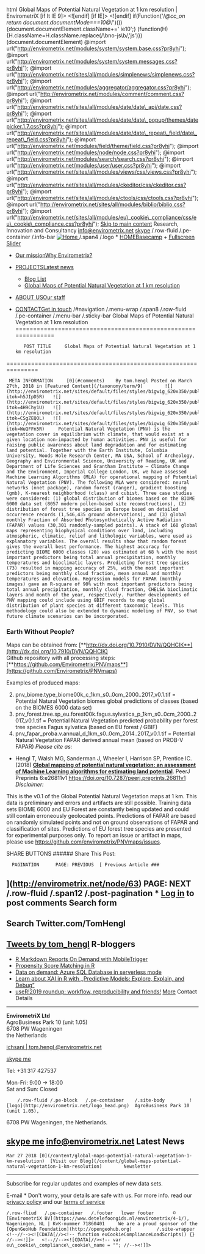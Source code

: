 html                 Global Maps of Potential Natural Vegetation at 1 km resolution | EnvirometriX  [if lt IE 9]> <script type="text/javascript">/*@cc\_on'abbr article aside audio canvas details figcaption figure footer header hgroup mark meter nav output progress section summary subline time video'.replace(/\w+/g,function(n){document.createElement(n)})@*/</script> <![endif] [if IE]> <script src="//html5shim.googlecode.com/svn/trunk/html5.js"></script> <style type="text/css" media="all">.fullscreen.front .row-fluid.pe-block{margin-bottom:0;}</style> <![endif] if(Function('/*@cc\_on return document.documentMode===10@*/')()){document.documentElement.className+=' ie10';} (function(H){H.className=H.className.replace(/\bno-js\b/,'js')})(document.documentElement)  @import url("http://envirometrix.net/modules/system/system.base.css?pr8yhi"); @import url("http://envirometrix.net/modules/system/system.messages.css?pr8yhi");   @import url("http://envirometrix.net/sites/all/modules/simplenews/simplenews.css?pr8yhi"); @import url("http://envirometrix.net/modules/aggregator/aggregator.css?pr8yhi"); @import url("http://envirometrix.net/modules/comment/comment.css?pr8yhi"); @import url("http://envirometrix.net/sites/all/modules/date/date\_api/date.css?pr8yhi"); @import url("http://envirometrix.net/sites/all/modules/date/date\_popup/themes/datepicker.1.7.css?pr8yhi"); @import url("http://envirometrix.net/sites/all/modules/date/date\_repeat\_field/date\_repeat\_field.css?pr8yhi"); @import url("http://envirometrix.net/modules/field/theme/field.css?pr8yhi"); @import url("http://envirometrix.net/modules/node/node.css?pr8yhi"); @import url("http://envirometrix.net/modules/search/search.css?pr8yhi"); @import url("http://envirometrix.net/modules/user/user.css?pr8yhi"); @import url("http://envirometrix.net/sites/all/modules/views/css/views.css?pr8yhi"); @import url("http://envirometrix.net/sites/all/modules/ckeditor/css/ckeditor.css?pr8yhi");   @import url("http://envirometrix.net/sites/all/modules/ctools/css/ctools.css?pr8yhi"); @import url("http://envirometrix.net/sites/all/modules/biblio/biblio.css?pr8yhi"); @import url("http://envirometrix.net/sites/all/modules/eu\_cookie\_compliance/css/eu\_cookie\_compliance.css?pr8yhi");   <!--/*--><![CDATA[/*><!--*/ body{background-color:#eeeeee !important;} #sliding-popup.sliding-popup-bottom,#sliding-popup.sliding-popup-bottom .eu-cookie-withdraw-banner,.eu-cookie-withdraw-tab{background:#0779bf;}#sliding-popup.sliding-popup-bottom.eu-cookie-withdraw-wrapper{background:transparent}#sliding-popup .popup-content #popup-text h1,#sliding-popup .popup-content #popup-text h2,#sliding-popup .popup-content #popup-text h3,#sliding-popup .popup-content #popup-text p,.eu-cookie-compliance-more-button,.eu-cookie-compliance-secondary-button,.eu-cookie-withdraw-tab{color:#fff !important;}.eu-cookie-withdraw-tab{border-color:#fff;} /*]]>*/-->   @import url("http://envirometrix.net/sites/all/themes/bigwig/css/entypo-icon-font.css?pr8yhi"); @import url("http://envirometrix.net/sites/all/themes/bigwig/theme/compressed/template.min.css?pr8yhi"); @import url("http://envirometrix.net/sites/all/themes/bigwig/css/slider.css?pr8yhi"); @import url("http://envirometrix.net/sites/all/themes/bigwig/css/color.css?pr8yhi"); @import url("http://envirometrix.net/sites/all/themes/bigwig/css/custom.css?pr8yhi");            <!--//--><![CDATA[//><!-- jQuery.extend(Drupal.settings, {"basePath":"\/","pathPrefix":"","ajaxPageState":{"theme":"bigwig","theme\_token":"Ek0j\_1PuqmisGC3u4qGVVkswzubzJUlWrD-VdmXOCKo","js":{"0":1,"1":1,"modules\/statistics\/statistics.js":1,"\/\/platform.twitter.com\/widgets.js":1,"sites\/all\/modules\/eu\_cookie\_compliance\/js\/eu\_cookie\_compliance.js":1,"misc\/jquery-extend-3.4.0.js":1,"misc\/jquery.once.js":1,"misc\/drupal.js":1,"https:\/\/maps.googleapis.com\/maps\/api\/js?key=AIzaSyAcm19rm3nqlSlT9b\_1EUncrNfKMASXTH4\u0026v=3.26":1,"sites\/all\/modules\/eu\_cookie\_compliance\/js\/jquery.cookie-1.4.1.min.js":1,"sites\/all\/modules\/ip\_geoloc\/js\/ip\_geoloc\_current\_location.js":1,"sites\/all\/themes\/bigwig\/theme\/compressed\/template.min.js":1,"sites\/all\/themes\/bigwig\/js\/bigwig.js":1},"css":{"modules\/system\/system.base.css":1,"modules\/system\/system.messages.css":1,"sites\/all\/modules\/simplenews\/simplenews.css":1,"modules\/aggregator\/aggregator.css":1,"modules\/comment\/comment.css":1,"sites\/all\/modules\/date\/date\_api\/date.css":1,"sites\/all\/modules\/date\/date\_popup\/themes\/datepicker.1.7.css":1,"sites\/all\/modules\/date\/date\_repeat\_field\/date\_repeat\_field.css":1,"modules\/field\/theme\/field.css":1,"modules\/node\/node.css":1,"modules\/search\/search.css":1,"modules\/user\/user.css":1,"sites\/all\/modules\/views\/css\/views.css":1,"sites\/all\/modules\/ckeditor\/css\/ckeditor.css":1,"sites\/all\/modules\/ctools\/css\/ctools.css":1,"sites\/all\/modules\/biblio\/biblio.css":1,"sites\/all\/modules\/eu\_cookie\_compliance\/css\/eu\_cookie\_compliance.css":1,"1":1,"0":1,"sites\/all\/themes\/bigwig\/css\/entypo-icon-font.css":1,"sites\/all\/themes\/bigwig\/theme\/compressed\/template.min.css":1,"sites\/all\/themes\/bigwig\/css\/slider.css":1,"sites\/all\/themes\/bigwig\/css\/color.css":1,"sites\/all\/themes\/bigwig\/css\/custom.css":1}},"ip\_geoloc\_menu\_callback":"http:\/\/envirometrix.net\/js\/ip\_geoloc\/current\_location","ip\_geoloc\_refresh\_page":false,"ip\_geoloc\_reverse\_geocode":true,"urlIsAjaxTrusted":{"\/content\/global-maps-potential-natural-vegetation-1-km-resolution":true},"eu\_cookie\_compliance":{"popup\_enabled":true,"popup\_agreed\_enabled":false,"popup\_hide\_agreed":false,"popup\_clicking\_confirmation":true,"popup\_scrolling\_confirmation":false,"popup\_html\_info":"\u003Cdiv\u003E\n \u003Cdiv class =\u0022popup-content info\u0022\u003E\n \u003Cdiv id=\u0022popup-text\u0022\u003E\n \u003Ch2\u003EWe use cookies on this site to enhance your user experience\u003C\/h2\u003E\u003Cp\u003EBy clicking any link on this page you are giving your consent for us to set cookies.\u003C\/p\u003E \u003Cbutton type=\u0022button\u0022 class=\u0022find-more-button eu-cookie-compliance-more-button\u0022\u003EMore info\u003C\/button\u003E\n \u003C\/div\u003E\n \u003Cdiv id=\u0022popup-buttons\u0022\u003E\n \u003Cbutton type=\u0022button\u0022 class=\u0022agree-button eu-cookie-compliance-default-button\u0022\u003EOK, I agree\u003C\/button\u003E\n \u003C\/div\u003E\n \u003C\/div\u003E\n\u003C\/div\u003E","use\_mobile\_message":false,"mobile\_popup\_html\_info":"\u003Cdiv\u003E\n \u003Cdiv class =\u0022popup-content info\u0022\u003E\n \u003Cdiv id=\u0022popup-text\u0022\u003E\n \u003Cbutton type=\u0022button\u0022 class=\u0022find-more-button eu-cookie-compliance-more-button\u0022\u003EMore info\u003C\/button\u003E\n \u003C\/div\u003E\n \u003Cdiv id=\u0022popup-buttons\u0022\u003E\n \u003Cbutton type=\u0022button\u0022 class=\u0022agree-button eu-cookie-compliance-default-button\u0022\u003EOK, I agree\u003C\/button\u003E\n \u003C\/div\u003E\n \u003C\/div\u003E\n\u003C\/div\u003E\n","mobile\_breakpoint":"768","popup\_html\_agreed":"\u003Cdiv\u003E\n \u003Cdiv class =\u0022popup-content agreed\u0022\u003E\n \u003Cdiv id=\u0022popup-text\u0022\u003E\n \u003Ch2\u003EThank you for accepting cookies\u003C\/h2\u003E\u003Cp\u003EYou can now hide this message or find out more about cookies.\u003C\/p\u003E \u003C\/div\u003E\n \u003Cdiv id=\u0022popup-buttons\u0022\u003E\n \u003Cbutton type=\u0022button\u0022 class=\u0022hide-popup-button eu-cookie-compliance-hide-button\u0022\u003EHide\u003C\/button\u003E\n \u003Cbutton type=\u0022button\u0022 class=\u0022find-more-button eu-cookie-compliance-more-button-thank-you\u0022 \u003EMore info\u003C\/button\u003E\n \u003C\/div\u003E\n \u003C\/div\u003E\n\u003C\/div\u003E","popup\_use\_bare\_css":false,"popup\_height":"auto","popup\_width":"100%","popup\_delay":1000,"popup\_link":"\/","popup\_link\_new\_window":1,"popup\_position":null,"popup\_language":"en","store\_consent":false,"better\_support\_for\_screen\_readers":0,"reload\_page":0,"domain":"","popup\_eu\_only\_js":0,"cookie\_lifetime":100,"cookie\_session":false,"disagree\_do\_not\_show\_popup":0,"method":"default","whitelisted\_cookies":"","withdraw\_markup":"\u003Cbutton type=\u0022button\u0022 class=\u0022eu-cookie-withdraw-tab\u0022\u003EPrivacy settings\u003C\/button\u003E\n\u003Cdiv class=\u0022eu-cookie-withdraw-banner\u0022\u003E\n \u003Cdiv class=\u0022popup-content info\u0022\u003E\n \u003Cdiv id=\u0022popup-text\u0022\u003E\n \u003Ch2\u003EWe use cookies on this site to enhance your user experience\u003C\/h2\u003E\u003Cp\u003EYou have given your consent for us to set cookies.\u003C\/p\u003E \u003C\/div\u003E\n \u003Cdiv id=\u0022popup-buttons\u0022\u003E\n \u003Cbutton type=\u0022button\u0022 class=\u0022eu-cookie-withdraw-button\u0022\u003EWithdraw consent\u003C\/button\u003E\n \u003C\/div\u003E\n \u003C\/div\u003E\n\u003C\/div\u003E\n","withdraw\_enabled":false},"statistics":{"data":{"nid":"64"},"url":"\/modules\/statistics\/statistics.php"}}); //--><!]]>     [Skip to main content](#main-content)         Research, Innovation and Consultancy      [info@envirometrix.net](mailto:info@envirometrix.net) [skype](skype:ichsani.wheeler?chat) [](https://github.com/envirometrix) [](https://twitter.com/IchsaniWheeler) [](https://www.linkedin.com/company/envirometrix/)     /.row-fluid   /.pe-container   /.info-bar      [ ![Home](http://envirometrix.net/sites/all/themes/bigwig/logo.png) ](/ "Home")  /.span4 /.logo    * [HOMEBasecamp](http://envirometrix.net)
	+ [Fullscreen Slider](http://envirometrix.net)
	 
 * [Our missionWhy Envirometrix?](http://envirometrix.net/node/4)
 * [PROJECTSLatest news](http://envirometrix.net/blog)
	+ [Blog List](http://envirometrix.net/blog)
	 + [Global Maps of Potential Natural Vegetation at 1 km resolution](http://envirometrix.net/node/64)
	 
 * [ABOUT USOur staff](http://envirometrix.net/staff)
 * [CONTACTGet in touch](http://envirometrix.net/contact)
    /#navigation    /.menu-wrap /.span8   /.row-fluid   /.pe-container   /.menu-bar    /.sticky-bar      Global Maps of Potential Natural Vegetation at 1 km resolution
==============================================================

          POST TITLE     Global Maps of Potential Natural Vegetation at 1 km resolution
===============================================================

     META INFORMATION     [0](#comments)    By tom.hengl Posted on March 27th, 2018 in [Featured Content](/taxonomy/term/9)        ![](http://envirometrix.net/sites/default/files/styles/bigwig_620x350/public/Fig_global_biomes_map.png?itok=h5JIpD5R)   ![](http://envirometrix.net/sites/default/files/styles/bigwig_620x350/public/Fig_FAPAR_predicted_global.png?itok=4H9Chy1U)   ![](http://envirometrix.net/sites/default/files/styles/bigwig_620x350/public/Fig_actual_vs_potential_FAPAR_Feb_SSA.png?itok=CSgZEQOL)   ![](http://envirometrix.net/sites/default/files/styles/bigwig_620x350/public/Fig_EU_forest_species_map.png?itok=WuQFFn5R)     Potential Natural Vegetation (PNV) is the vegetation cover in equilibrium with climate, that would exist at a given location non-impacted by human activities. PNV is useful for raising public awareness about land degradation and for estimating land potential. Together with the Earth Institute, Columbia University, Woods Hole Research Center, MA USA, School of Archeology, Geography and Environmental Science, University of Reading, UK and Department of Life Sciences and Grantham Institute — Climate Change and the Environment, Imperial College London, UK, we have assessed Machine Learning Algorithms (MLA) for operational mapping of Potential Natural Vegetation (PNV). The following MLA were considered: neural networks (nnet package), random forest (ranger), gradient boosting (gmb), K-nearest neighborhood (class) and cubist. Three case studies were considered: (1) global distribution of biomes based on the BIOME 6000 data set (8057 modern pollen-based site reconstructions), (2) distribution of forest tree species in Europe based on detailed occurrence records (1,546,435 ground observations), and (3) global monthly Fraction of Absorbed Photosynthetically Active Radiation (FAPAR) values (30,301 randomly-sampled points). A stack of 160 global maps representing biophysical conditions over land, including atmospheric, climatic, relief and lithologic variables, were used as explanatory variables. The overall results show that random forest gives the overall best performance. The highest accuracy for predicting BIOME 6000 classes (20) was estimated at 68 % with the most important predictors being total annual precipitation, monthly temperatures and bioclimatic layers. Predicting forest tree species (73) resulted in mapping accuracy of 25%, with the most important predictors being monthly cloud fraction, mean annual and monthly temperatures and elevation. Regression models for FAPAR (monthly images) gave an R-square of 90% with most important predictors being total annual precipitation, monthly cloud fraction, CHELSA bioclimatic layers and month of the year, respectively. Further developments of PNV mapping could include using GBIF records to map global distribution of plant species at different taxonomic levels. This methodology could also be extended to dynamic modeling of PNV, so that future climate scenarios can be incorporated.

 ### Earth Without People?

 Maps can be obtained from: [**http://dx.doi.org/10.7910/DVN/QQHCIK**](http://dx.doi.org/10.7910/DVN/QQHCIK)   
 Github repository with all processing steps: [**https://github.com/Envirometrix/PNVmaps**](https://github.com/Envirometrix/PNVmaps)

  Examples of produced maps:

  2. pnv\_biome.type\_biome00k\_c\_1km\_s0..0cm\_2000..2017\_v0.1.tif = Potential Natural Vegetation biomes global predictions of classes (based on the BIOMES 6000 data set)
 4. pnv\_forest.tree.sp\_eu.forest00k.fagus.sylvatica\_p\_1km\_s0..0cm\_2000..2017\_v0.1.tif = Potential Natural Vegetation predicted probability per forest tree species Fagus sylvatica (based on EU forest / GBIF)
 6. pnv\_fapar\_proba.v.annual\_d\_1km\_s0..0cm\_2014..2017\_v0.1.tif = Potential Natural Vegetation FAPAR derived annual mean (based on PROB-V FAPAR)
    *Please cite as:*

  * Hengl T, Walsh MG, Sanderman J, Wheeler I, Harrison SP, Prentice IC. (2018) [**Global mapping of potential natural vegetation: an assessment of Machine Learning algorithms for estimating land potential**](https://peerj.com/preprints/26811/). PeerJ Preprints 6:e26811v1 https://doi.org/10.7287/peerj.preprints.26811v1
   *Disclaimer:*

 This is the v0.1 of the Global Potential Natural Vegetation maps at 1 km. This data is preliminary and errors and artifacts are still possible. Training data sets BIOME 6000 and EU Forest are constantly being updated and could still contain erroneously geolocated points. Predictions of FAPAR are based on randomly simulated points and not on ground observations of FAPAR and classification of sites. Predictions of EU forest tree species are presented for experimental purposes only. To report an issue or artifact in maps, please use <https://github.com/envirometrix/PNVmaps/issues>.

  SHARE BUTTONS   ###### Share This Post:

      PAGINATION      PAGE: PREVIOUS  [ Previous Article ### 

   ](http://envirometrix.net/node/63)  PAGE: NEXT   /.row-fluid   /.span12   /.post-pagination  * [Log in](/user/login?destination=node/64%23comment-form) to post comments
         Search form
-----------

  Search          Twitter.com/TomHengl
---------------------

 [Tweets by tom\_hengl](https://twitter.com/tom_hengl)   R-bloggers
-----------

 * [R Markdown Reports On Demand with MobileTrigger](http://feedproxy.google.com/~r/RBloggers/~3/MN-kV7SLoLc/) 
 * [Propensity Score Matching in R](http://feedproxy.google.com/~r/RBloggers/~3/-L5RiTxG4tM/) 
 * [Data on demand: Azure SQL Database in serverless mode](http://feedproxy.google.com/~r/RBloggers/~3/__iv2qnppM8/) 
 * [Learn about XAI in R with ,,Predictive Models: Explore, Explain, and Debug”](http://feedproxy.google.com/~r/RBloggers/~3/QUeyZUp8d48/) 
 * [useR!2019 roundup: workflow, reproducibility and friends!](http://feedproxy.google.com/~r/RBloggers/~3/7qDW_1s1NW8/) 
 [More](/aggregator/sources/1 "View this feed's recent news.")   Contact Details
----------------

   **EnvirometriX Ltd**  
 AgroBusiness Park 10 (unit 1.05)  
 6708 PW Wageningen  
 the Netherlands

   [ichsani | tom.hengl @envirometrix.net](mailto:ichsani@envirometrix.net&cc=tom.hengl@envirometrix.net)

   [skype me](skype:ichsani.wheeler?chat)

 Tel: +31 317 427537

   Mon-Fri: 9:00 → 18:00  
 Sat and Sun: Closed

        /.row-fluid /.pe-block   /.pe-container    /.site-body         ![logo](http://envirometrix.net/logo_head.png)  AgroBusiness Park 10 (unit 1.05),  
 6708 PW Wageningen, the Netherlands.

 [skype me](skype:ichsani.wheeler?chat) [info@envirometrix.net](mailto:info@envirometrix.net)  [](https://github.com/envirometrix) [](https://twitter.com/IchsaniWheeler) [](https://www.linkedin.com/company/envirometrix/)      Latest News
------------

    Mar 27 2018 [0](/content/global-maps-potential-natural-vegetation-1-km-resolution)  [Visit our Blog](/content/global-maps-potential-natural-vegetation-1-km-resolution)        Newsletter
-----------

 Subscribe for regular updates and examples of new data sets.

  E-mail *      Don't worry, your details are safe with us. For more info. read our [privacy policy](https://envirometrix.net/content/privacy-policy) and our [terms of service](http://envirometrix.net/content/terms-service)

    /.row-fliud   /.pe-container   /.footer   lower footer       © [EnvirometriX BV](https://www.detelefoongids.nl/envirometrix/4-1/), Wageningen, NL | KvK-nummer 71860401     We are a proud sponsor of the [OpenGeoHub Foundation](http://opengeohub.org)         /.site-wrapper   <!--//--><![CDATA[//><!-- function euCookieComplianceLoadScripts() {} //--><!]]>   <!--//--><![CDATA[//><!-- var eu\_cookie\_compliance\_cookie\_name = ""; //--><!]]>